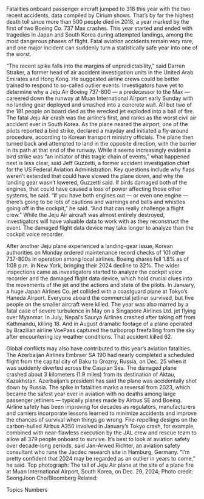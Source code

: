Fatalities onboard passenger aircraft jumped to 318 this year with the two recent accidents, data compiled by Cirium shows. That’s by far the highest death toll since more than 500 people died in 2018, a year marked by the first of two Boeing Co. 737 Max crashes.
This year started and ended with tragedies in Japan and South Korea during attempted landings, among the most dangerous phases of flight. Fatal aviation accidents remain very rare, and one major incident can suddenly turn a statistically safe year into one of the worst.

“The recent spike falls into the margins of unpredictability,” said Darren Straker, a former head of air accident investigation units in the United Arab Emirates and Hong Kong. He suggested airline crews could be better trained to respond to so-called outlier events.
Investigators have yet to determine why a Jeju Air Boeing 737-800 — a predecessor to the Max — careered down the runway at Muan International Airport early Sunday with no landing gear deployed and smashed into a concrete wall. All but two of the 181 people on board died as the wrecked jet exploded into a ball of fire.
The fatal Jeju Air crash was the airline’s first, and ranks as the worst civil air accident ever in South Korea.
As the plane neared the airport, one of the pilots reported a bird strike, declared a mayday and initiated a fly-around procedure, according to Korean transport ministry officials. The plane then turned back and attempted to land in the opposite direction, with the barrier in its path at that end of the runway.
While it seems increasingly evident a bird strike was “an initiator of this tragic chain of events,” what happened next is less clear, said Jeff Guzzetti, a former accident investigation chief for the US Federal Aviation Administration.
Key questions include why flaps weren’t extended that could have slowed the plane down, and why the landing gear wasn’t lowered, Guzzetti said. If birds damaged both of the engines, that could have caused a loss of power affecting those other systems, he said.
“If you have both engines out — or even one engine — there’s going to be lots of cautions and warnings and bells and whistles going off in the cockpit,” he said. “And that can really challenge a flight crew.”
While the Jeju Air aircraft was almost entirely destroyed, investigators will have valuable data to work with as they reconstruct the event. The damaged flight data device may take longer to analyze than the cockpit voice recorder. 




After another Jeju plane experienced a landing-gear issue, Korean authorities on Monday ordered maintenance record checks of 101 other 737-800s in operation among local airlines. Boeing shares fell 1.8% as of 1:08 p.m. in New York, bringing their 2024 decline to 32%.
The wider inspections came as investigators started to analyze the cockpit voice recorder and the damaged flight data device, which hold crucial clues into the movements of the jet and the actions and state of the pilots.
In January, a huge Japan Airlines Co. jet collided with a coastguard plane at Tokyo’s Haneda Airport. Everyone aboard the commercial jetliner survived, but five people on the smaller aircraft were killed. The year was also marred by a fatal case of severe turbulence in May on a Singapore Airlines Ltd. jet flying over Myanmar.
In July, Nepal’s Saurya Airlines crashed after taking off from Kathmandu, killing 18. And in August dramatic footage of a plane operated by Brazilian airline VoePass captured the turboprop freefalling from the sky after encountering icy weather conditions. That accident killed 62.

Global conflicts may also have contributed to this year’s aviation fatalities. The Azerbaijan Airlines Embraer SA 190 had nearly completed a scheduled flight from the capital city of Baku to Grozny, Russia, on Dec. 25 when it was suddenly diverted across the Caspian Sea. The damaged plane crashed about 3 kilometers (1.9 miles) from its destination of Aktau, Kazakhstan. Azerbaijan’s president has said the plane was accidentally shot down by Russia.
The spike in fatalities marks a reversal from 2023, which became the safest year ever in aviation with no deaths among large passenger jetliners — typically planes made by Airbus SE and Boeing.
Airline safety has been improving for decades as regulators, manufacturers and carriers incorporate lessons learned to minimize accidents and improve the chances of survival when things go wrong. Fire-repelling designs on the carbon-hulled Airbus A350 involved in January’s Tokyo crash, for example, combined with near-flawless execution by the JAL crew and rescue team to allow all 379 people onboard to survive.
It’s best to look at aviation safety over decade-long periods, said Jan-Arwed Richter, an aviation safety consultant who runs the Jacdec research site in Hamburg, Germany.
“I’m pretty confident that 2024 may be regarded as an outlier in years to come,” he said.
Top photograph: The tail of Jeju Air plane at the site of a plane fire at Muan International Airport, South Korea, on Dec. 29, 2024; Photo credit: SeongJoon Cho/Bloomberg
Related:

Topics
Numbers
